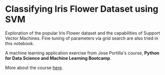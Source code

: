 # Classifying Iris Flower Dataset using SVM

Exploration of the popular Iris Flower dataset and the capabilities of Support Vector Machines. Fine tuning of parameters via grid search are also tried in this notebook.

A machine learning application exercise from Jose Portilla's course, **Python for Data Science and Machine Learning Bootcamp**.

More about the course [here](https://www.udemy.com/course/python-for-data-science-and-machine-learning-bootcamp).
